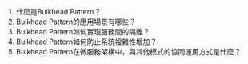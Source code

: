 

1. 什麼是Bulkhead Pattern？
2. Bulkhead Pattern的應用場景有哪些？
3. Bulkhead Pattern如何實現服務間的隔離？
4. Bulkhead Pattern如何防止系統複雜性增加？
5. Bulkhead Pattern在微服務架構中，與其他模式的協同運用方式是什麼？